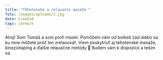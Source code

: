 ```yaml
---
title: "Těhotenské a relaxační masáže "
foto: /images/uploads/t.jpg
date: Created
tags: jarmark
---
```

Ahoj! Som Tomáš a som profi masér. Pomôžem vám od bolesti zad alebo sa ku mne môžete prísť len zrelaxovať. Viem poskytnúť aj tehotenské masáže, kineziotaping a ďalšie relaxačné metódy 🙌 Budem vám k dispozícii a teším sa.
